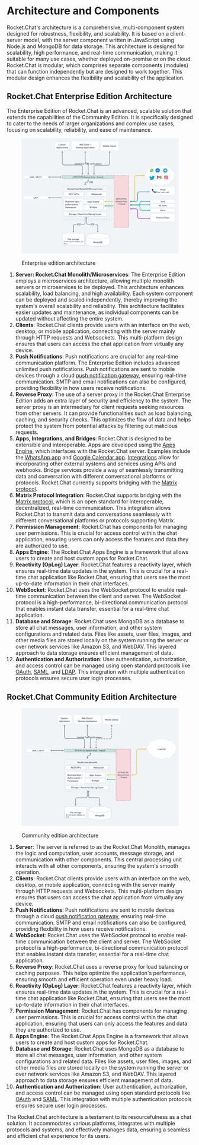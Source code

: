 # Architecture and Components

Rocket.Chat's architecture is a comprehensive, multi-component system designed for robustness, flexibility, and scalability. It is based on a client-server model, with the server component written in JavaScript using Node.js and MongoDB for data storage. This architecture is designed for scalability, high performance, and real-time communication, making it suitable for many use cases, whether deployed on-premise or on the cloud. Rocket.Chat is modular, which comprises separate components (modules) that can function independently but are designed to work together. This modular design enhances the flexibility and scalability of the application.

## Rocket.Chat Enterprise Edition Architecture

The Enterprise Edition of Rocket.Chat is an advanced, scalable solution that extends the capabilities of the Community Edition. It is specifically designed to cater to the needs of larger organizations and complex use cases, focusing on scalability, reliability, and ease of maintenance.&#x20;

<figure><img src="../.gitbook/assets/image.png" alt=""><figcaption><p>Enterprise edition architecture </p></figcaption></figure>

1. **Server: Rocket.Chat Monolith/Microservices**: The Enterprise Edition employs a microservices architecture, allowing multiple monolith servers or microservices to be deployed. This architecture enhances scalability, load balancing, and high availability. Each system component can be deployed and scaled independently, thereby improving the system's overall scalability and reliability. This architecture facilitates easier updates and maintenance, as individual components can be updated without affecting the entire system.
2. **Clients**: Rocket.Chat clients provide users with an interface on the web, desktop, or mobile application, connecting with the server mainly through HTTP requests and Websockets. This multi-platform design ensures that users can access the chat application from virtually any device.
3. **Push Notifications**: Push notifications are crucial for any real-time communication platform. The Enterprise Edition includes advanced unlimited push notifications. Push notifications are sent to mobile devices through a cloud [push notification gateway](../open-source-projects/mobile-app/mobile-app-white-labelling/configuring-push-notifications.md), ensuring real-time communication. SMTP and email notifications can also be configured, providing flexibility in how users receive notifications.
4. **Reverse Proxy**: The use of a server proxy in the Rocket.Chat Enterprise Edition adds an extra layer of security and efficiency to the system. The server proxy is an intermediary for client requests seeking resources from other servers. It can provide functionalities such as load balancing, caching, and security checks. This optimizes the flow of data and helps protect the system from potential attacks by filtering out malicious requests.
5. **Apps, Integrations, and Bridges**: Rocket.Chat is designed to be extensible and interoperable. Apps are developed using the [Apps Engine](../apps-engine/getting-started/), which interfaces with the Rocket.Chat server. Examples include the [WhatsApp app](https://docs.rocket.chat/extend-rocket.chat-capabilities/rocket.chat-marketplace/rocket.chat-public-apps-guides/omnichannel-apps/whatsapp) and [Google Calendar app](https://docs.rocket.chat/extend-rocket.chat-capabilities/rocket.chat-marketplace/rocket.chat-public-apps-guides/google-calendar). [Integrations](https://docs.rocket.chat/use-rocket.chat/workspace-administration/integrations) allow for incorporating other external systems and services using APIs and webhooks. Bridge services provide a way of seamlessly transmitting data and conversation with different conversational platforms or protocols. Rocket.Chat currently supports bridging with the [Matrix protocol](https://docs.rocket.chat/use-rocket.chat/workspace-administration/settings/federation).
6. **Matrix Protocol Integration**: Rocket.Chat supports bridging with the [Matrix protocol](https://docs.rocket.chat/use-rocket.chat/workspace-administration/settings/federation), which is an open standard for interoperable, decentralized, real-time communication. This integration allows Rocket.Chat to transmit data and conversations seamlessly with different conversational platforms or protocols supporting Matrix.
7. **Permission Management**: Rocket.Chat has components for managing user permissions. This is crucial for access control within the chat application, ensuring users can only access the features and data they are authorized to use.
8. **Apps Engine**: The Rocket.Chat Apps Engine is a framework that allows users to create and host custom apps for Rocket.Chat.
9. **Reactivity (OpLog) Layer**: Rocket.Chat features a reactivity layer, which ensures real-time data updates in the system. This is crucial for a real-time chat application like Rocket.Chat, ensuring that users see the most up-to-date information in their chat interfaces.
10. **WebSocket**: Rocket.Chat uses the WebSocket protocol to enable real-time communication between the client and server. The WebSocket protocol is a high-performance, bi-directional communication protocol that enables instant data transfer, essential for a real-time chat application.
11. **Database and Storage**: Rocket.Chat uses MongoDB as a database to store all chat messages, user information, and other system configurations and related data. Files like assets, user files, images, and other media files are stored locally on the system running the server or over network services like Amazon S3, and WebDAV. This layered approach to data storage ensures efficient management of data.
12. **Authentication and Authorization**: User authentication, authorization, and access control can be managed using open standard protocols like [OAuth](https://oauth.net/), [SAML](https://docs.rocket.chat/use-rocket.chat/workspace-administration/settings/saml), and [LDAP](https://docs.rocket.chat/use-rocket.chat/workspace-administration/settings/ldap). This integration with multiple authentication protocols ensures secure user login processes.

## Rocket.Chat Community Edition Architecture

<figure><img src="../.gitbook/assets/image (1).png" alt=""><figcaption><p>Community edition architecture </p></figcaption></figure>

1. **Server**: The server is referred to as the Rocket.Chat Monolith, manages the logic and computation, user accounts, message storage, and communication with other components. This central processing unit interacts with all other components, ensuring the system's smooth operation.
2. **Clients**: Rocket.Chat clients provide users with an interface on the web, desktop, or mobile application, connecting with the server mainly through HTTP requests and Websockets. This multi-platform design ensures that users can access the chat application from virtually any device.
3. **Push Notifications**: Push notifications are sent to mobile devices through a cloud [push notification gateway](../open-source-projects/mobile-app/mobile-app-white-labelling/configuring-push-notifications.md), ensuring real-time communication. SMTP and email notifications can also be configured, providing flexibility in how users receive notifications.
4. **WebSocket**: Rocket.Chat uses the WebSocket protocol to enable real-time communication between the client and server. The WebSocket protocol is a high-performance, bi-directional communication protocol that enables instant data transfer, essential for a real-time chat application.
5. **Reverse Proxy**: Rocket.Chat uses a reverse proxy for load balancing or caching purposes. This helps optimize the application's performance, ensuring smooth and efficient operation even under heavy load.
6. **Reactivity (OpLog) Layer**: Rocket.Chat features a reactivity layer, which ensures real-time data updates in the system. This is crucial for a real-time chat application like Rocket.Chat, ensuring that users see the most up-to-date information in their chat interfaces.
7. **Permission Management**: Rocket.Chat has components for managing user permissions. This is crucial for access control within the chat application, ensuring that users can only access the features and data they are authorized to use.
8. **Apps Engine**: The Rocket.Chat Apps Engine is a framework that allows users to create and host custom apps for Rocket.Chat.
9. **Database and Storage**: Rocket.Chat uses MongoDB as a database to store all chat messages, user information, and other system configurations and related data. Files like assets, user files, images, and other media files are stored locally on the system running the server or over network services like Amazon S3, and WebDAV. This layered approach to data storage ensures efficient management of data.
10. **Authentication and Authorization**: User authentication, authorization, and access control can be managed using open standard protocols like [OAuth](https://oauth.net/) and [SAML](https://docs.rocket.chat/use-rocket.chat/workspace-administration/settings/saml). This integration with multiple authentication protocols ensures secure user login processes.

The Rocket.Chat architecture is a testament to its resourcefulness as a chat solution. It accommodates various platforms, integrates with multiple protocols and systems, and effectively manages data, ensuring a seamless and efficient chat experience for its users.
